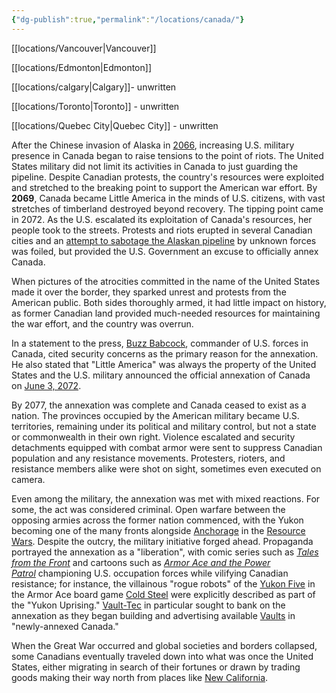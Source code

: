 ```yaml
---
{"dg-publish":true,"permalink":"/locations/canada/"}
---
```



[[locations/Vancouver\|Vancouver]]

[[locations/Edmonton\|Edmonton]]

[[locations/calgary\|Calgary]]- unwritten

[[locations/Toronto\|Toronto]] - unwritten

[[locations/Quebec City\|Quebec City]] - unwritten


After the Chinese invasion of Alaska in [2066](https://fallout.fandom.com/wiki/Timeline#2066 "Timeline"), increasing U.S. military presence in Canada began to raise tensions to the point of riots. The United States military did not limit its activities in Canada to just guarding the pipeline. Despite Canadian protests, the country's resources were exploited and stretched to the breaking point to support the American war effort. By **2069**, Canada became Little America in the minds of U.S. citizens, with vast stretches of timberland destroyed beyond recovery. The tipping point came in 2072. As the U.S. escalated its exploitation of Canada's resources, her people took to the streets. Protests and riots erupted in several Canadian cities and an [attempt to sabotage the Alaskan pipeline](https://fallout.fandom.com/wiki/Alaskan_Pipeline_Sabotage "Alaskan Pipeline Sabotage") by unknown forces was foiled, but provided the U.S. Government an excuse to officially annex Canada.

When pictures of the atrocities committed in the name of the United States made it over the border, they sparked unrest and protests from the American public. Both sides thoroughly armed, it had little impact on history, as former Canadian land provided much-needed resources for maintaining the war effort, and the country was overrun.

In a statement to the press, [Buzz Babcock](https://fallout.fandom.com/wiki/Buzz_Babcock "Buzz Babcock"), commander of U.S. forces in Canada, cited security concerns as the primary reason for the annexation. He also stated that "Little America" was always the property of the United States and the U.S. military announced the official annexation of Canada on [June 3, 2072](https://fallout.fandom.com/wiki/Timeline#2072 "Timeline").

By 2077, the annexation was complete and Canada ceased to exist as a nation. The provinces occupied by the American military became U.S. territories, remaining under its political and military control, but not a state or commonwealth in their own right. Violence escalated and security detachments equipped with combat armor were sent to suppress Canadian population and any resistance movements. Protesters, rioters, and resistance members alike were shot on sight, sometimes even executed on camera.

Even among the military, the annexation was met with mixed reactions. For some, the act was considered criminal. Open warfare between the opposing armies across the former nation commenced, with the Yukon becoming one of the many fronts alongside [Anchorage](https://fallout.fandom.com/wiki/Anchorage "Anchorage") in the [Resource Wars](https://fallout.fandom.com/wiki/Resource_Wars "Resource Wars"). Despite the outcry, the military initiative forged ahead. Propaganda portrayed the annexation as a "liberation", with comic series such as _[Tales from the Front](https://fallout.fandom.com/wiki/Tales_from_the_Front "Tales from the Front")_ and cartoons such as _[Armor Ace and the Power Patrol](https://fallout.fandom.com/wiki/Armor_Ace_and_the_Power_Patrol "Armor Ace and the Power Patrol")_ championing U.S. occupation forces while vilifying Canadian resistance; for instance, the villainous "rogue robots" of the [Yukon Five](https://fallout.fandom.com/wiki/Yukon_Five "Yukon Five") in the Armor Ace board game [Cold Steel](https://fallout.fandom.com/wiki/Cold_Steel_(season) "Cold Steel (season)") were explicitly described as part of the "Yukon Uprising." [Vault-Tec](https://fallout.fandom.com/wiki/Vault-Tec_Corporation "Vault-Tec Corporation") in particular sought to bank on the annexation as they began building and advertising available [Vaults](https://fallout.fandom.com/wiki/Vault "Vault") in "newly-annexed Canada."


When the Great War occurred and global societies and borders collapsed, some Canadians eventually traveled down into what was once the United States, either migrating in search of their fortunes or drawn by trading goods making their way north from places like [New California](https://fallout.fandom.com/wiki/New_California "New California").